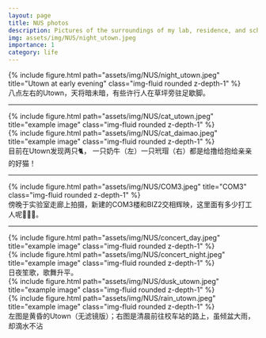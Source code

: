 ```yaml
---
layout: page
title: NUS photos
description: Pictures of the surroundings of my lab, residence, and school.
img: assets/img/NUS/night_utown.jpeg
importance: 1
category: life
---
```


<div class="row">
    <div class="col-sm mt-3 mt-md-0">
        {% include figure.html path="assets/img/NUS/night_utown.jpeg" title="Utown at early evening" class="img-fluid rounded z-depth-1" %}
    </div>
</div>
<div class="caption">
    八点左右的Utown，天将暗未暗，有些许行人在草坪旁驻足歇脚。
</div>

<hr>

<div class="row justify-content-sm-center">
    <div class="col-sm mt-3 mt-md-0">
        {% include figure.html path="assets/img/NUS/cat_utown.jpeg" title="example image" class="img-fluid rounded z-depth-1" %}
    </div>
    <div class="col-sm mt-3 mt-md-0">
        {% include figure.html path="assets/img/NUS/cat_daimao.jpeg" title="example image" class="img-fluid rounded z-depth-1" %}
    </div>
</div>
<div class="caption">
    目前在Utown发现两只🐈， 一只奶牛（左）一只玳瑁（右）都是给撸给抱给亲亲的好猫！
</div>
<hr>
<div class="row">
    <div class="col-sm mt-3 mt-md-0">
        {% include figure.html path="assets/img/NUS/COM3.jpeg" title="COM3" class="img-fluid rounded z-depth-1" %}
    </div>
</div>
<div class="caption">
    傍晚于实验室走廊上拍摄，新建的COM3楼和BIZ2交相辉映，这里面有多少打工人呢👷‍♀️👷。
</div>

<hr>

<div class="row justify-content-sm-center">
    <div class="col-sm mt-3 mt-md-0">
        {% include figure.html path="assets/img/NUS/concert_day.jpeg" title="example image" class="img-fluid rounded z-depth-1" %}
    </div>
    <div class="col-sm mt-3 mt-md-0">
        {% include figure.html path="assets/img/NUS/concert_night.jpeg" title="example image" class="img-fluid rounded z-depth-1" %}
    </div>
</div>
<div class="caption">
    日夜笙歌，歌舞升平。
</div>

<div class="row justify-content-sm-center">
    <div class="col-sm mt-3 mt-md-0">
        {% include figure.html path="assets/img/NUS/dusk_utown.jpeg" title="example image" class="img-fluid rounded z-depth-1" %}
    </div>
    <div class="col-sm mt-3 mt-md-0">
        {% include figure.html path="assets/img/NUS/rain_utown.jpeg" title="example image" class="img-fluid rounded z-depth-1" %}
    </div>
</div>
<div class="caption">
    左图是黄昏的Utown（无滤镜版）；右图是清晨前往校车站的路上，虽倾盆大雨，却滴水不沾
</div>